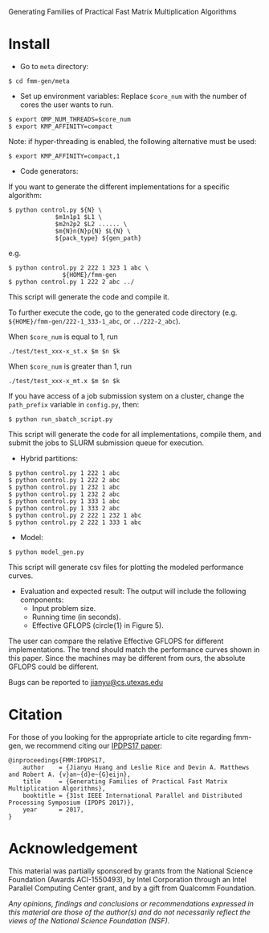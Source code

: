 Generating Families of Practical Fast Matrix Multiplication Algorithms

# Install

* Go to `meta` directory:

```
$ cd fmm-gen/meta
```

* Set up environment variables:
Replace `$core_num` with the number of cores the user wants to run.

```
$ export OMP_NUM_THREADS=$core_num
$ export KMP_AFFINITY=compact
```

Note: if hyper-threading is enabled, the following alternative must be used:

```
$ export KMP_AFFINITY=compact,1
```

* Code generators:

If you want to generate the different implementations for a specific algorithm:

```
$ python control.py ${N} \
             $m1n1p1 $L1 \
             $m2n2p2 $L2 ...... \
             $m{N}n{N}p{N} $L{N} \
             ${pack_type} ${gen_path}
```
e.g.
```
$ python control.py 2 222 1 323 1 abc \
               ${HOME}/fmm-gen
$ python control.py 1 222 2 abc ../
```

This script will generate the code and compile it.

To further execute the code, go to the generated code directory (e.g. `${HOME}/fmm-gen/222-1_333-1_abc`, or `../222-2_abc`). 

When `$core_num` is equal to 1,
run 
```
./test/test_xxx-x_st.x $m $n $k
```
When `$core_num` is greater than 1,
run
```
./test/test_xxx-x_mt.x $m $n $k
```

If you have access of a job submission system on a cluster, change the `path_prefix` variable in `config.py`, then:
```
$ python run_sbatch_script.py
```

This script will generate the code for all implementations, compile them, and submit the jobs to SLURM submission queue for execution.

* Hybrid partitions:

```
$ python control.py 1 222 1 abc
$ python control.py 1 222 2 abc
$ python control.py 1 232 1 abc
$ python control.py 1 232 2 abc
$ python control.py 1 333 1 abc
$ python control.py 1 333 2 abc
$ python control.py 2 222 1 232 1 abc
$ python control.py 2 222 1 333 1 abc
```

* Model:

```
$ python model_gen.py
```
This script will generate csv files for plotting the modeled performance curves.

* Evaluation and expected result: The output will include the following components:
  * Input problem size.
  * Running time (in seconds).
  * Effective GFLOPS (circle{1} in Figure 5).

The user can compare the relative Effective GFLOPS for different implementations.
The trend should match the performance curves shown in this paper.
Since the machines may be different from ours, the absolute GFLOPS could be different.


Bugs can be reported to jianyu@cs.utexas.edu


# Citation
For those of you looking for the appropriate article to cite regarding fmm-gen, we
recommend citing our
[IPDPS17 paper](http://www.cs.utexas.edu/~jianyu/papers/ipdps17.pdf): 

```
@inproceedings{FMM:IPDPS17,
    author    = {Jianyu Huang and Leslie Rice and Devin A. Matthews and Robert A. {v}an~{d}e~{G}eijn},
    title     = {Generating Families of Practical Fast Matrix Multiplication Algorithms},
    booktitle = {31st IEEE International Parallel and Distributed Processing Symposium (IPDPS 2017)},
    year      = 2017,
}
``` 

# Acknowledgement
This material was partially sponsored by grants from the National Science Foundation (Awards ACI-1550493), by Intel Corporation through an Intel Parallel Computing Center grant, and by a gift from Qualcomm Foundation.

_Any opinions, findings and conclusions or recommendations expressed in this material are those of the author(s) and do not necessarily reflect the views of the National Science Foundation (NSF)._
